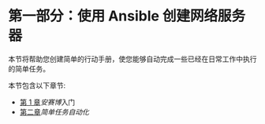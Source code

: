 # 第一部分：使用 Ansible 创建网络服务器

本节将帮助您创建简单的行动手册，使您能够自动完成一些已经在日常工作中执行的简单任务。

本节包含以下章节:

*   [第 1 章](01.html)*安赛博*入门
*   [第二章](02.html)*简单任务自动化*